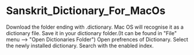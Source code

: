 # Sanskrit_Dictionary_For_MacOs
Download the folder ending with .dictionary. Mac OS will recognise it as a dictionary file.
Save it in your dictionary folder.(It can be found in "File" menu --> "Open Dictionaries Folder")
Open prefrences of Dictionary.
Select the newly installed dictionary.
Search with the enabled index.
